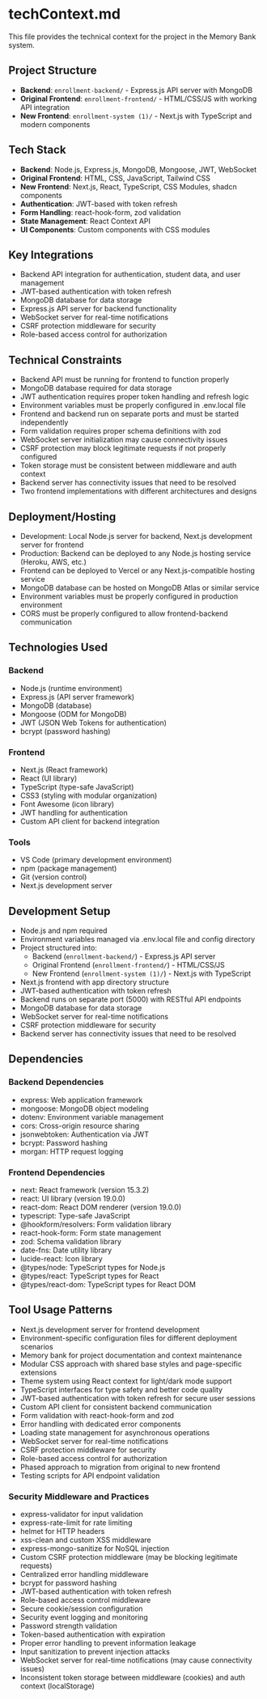 # techContext.md

This file provides the technical context for the project in the Memory Bank system.

## Project Structure

- **Backend**: `enrollment-backend/` - Express.js API server with MongoDB
- **Original Frontend**: `enrollment-frontend/` - HTML/CSS/JS with working API integration
- **New Frontend**: `enrollment-system (1)/` - Next.js with TypeScript and modern components

## Tech Stack

- **Backend**: Node.js, Express.js, MongoDB, Mongoose, JWT, WebSocket
- **Original Frontend**: HTML, CSS, JavaScript, Tailwind CSS
- **New Frontend**: Next.js, React, TypeScript, CSS Modules, shadcn components
- **Authentication**: JWT-based with token refresh
- **Form Handling**: react-hook-form, zod validation
- **State Management**: React Context API
- **UI Components**: Custom components with CSS modules

## Key Integrations

- Backend API integration for authentication, student data, and user management
- JWT-based authentication with token refresh
- MongoDB database for data storage
- Express.js API server for backend functionality
- WebSocket server for real-time notifications
- CSRF protection middleware for security
- Role-based access control for authorization

## Technical Constraints

- Backend API must be running for frontend to function properly
- MongoDB database required for data storage
- JWT authentication requires proper token handling and refresh logic
- Environment variables must be properly configured in .env.local file
- Frontend and backend run on separate ports and must be started independently
- Form validation requires proper schema definitions with zod
- WebSocket server initialization may cause connectivity issues
- CSRF protection may block legitimate requests if not properly configured
- Token storage must be consistent between middleware and auth context
- Backend server has connectivity issues that need to be resolved
- Two frontend implementations with different architectures and designs

## Deployment/Hosting

- Development: Local Node.js server for backend, Next.js development server for frontend
- Production: Backend can be deployed to any Node.js hosting service (Heroku, AWS, etc.)
- Frontend can be deployed to Vercel or any Next.js-compatible hosting service
- MongoDB database can be hosted on MongoDB Atlas or similar service
- Environment variables must be properly configured in production environment
- CORS must be properly configured to allow frontend-backend communication

## Technologies Used

### Backend

- Node.js (runtime environment)
- Express.js (API server framework)
- MongoDB (database)
- Mongoose (ODM for MongoDB)
- JWT (JSON Web Tokens for authentication)
- bcrypt (password hashing)

### Frontend

- Next.js (React framework)
- React (UI library)
- TypeScript (type-safe JavaScript)
- CSS3 (styling with modular organization)
- Font Awesome (icon library)
- JWT handling for authentication
- Custom API client for backend integration

### Tools

- VS Code (primary development environment)
- npm (package management)
- Git (version control)
- Next.js development server

## Development Setup

- Node.js and npm required
- Environment variables managed via .env.local file and config directory
- Project structured into:
  - Backend (`enrollment-backend/`) - Express.js API server
  - Original Frontend (`enrollment-frontend/`) - HTML/CSS/JS
  - New Frontend (`enrollment-system (1)/`) - Next.js with TypeScript
- Next.js frontend with app directory structure
- JWT-based authentication with token refresh
- Backend runs on separate port (5000) with RESTful API endpoints
- MongoDB database for data storage
- WebSocket server for real-time notifications
- CSRF protection middleware for security
- Backend server has connectivity issues that need to be resolved

## Dependencies

### Backend Dependencies

- express: Web application framework
- mongoose: MongoDB object modeling
- dotenv: Environment variable management
- cors: Cross-origin resource sharing
- jsonwebtoken: Authentication via JWT
- bcrypt: Password hashing
- morgan: HTTP request logging

### Frontend Dependencies

- next: React framework (version 15.3.2)
- react: UI library (version 19.0.0)
- react-dom: React DOM renderer (version 19.0.0)
- typescript: Type-safe JavaScript
- @hookform/resolvers: Form validation library
- react-hook-form: Form state management
- zod: Schema validation library
- date-fns: Date utility library
- lucide-react: Icon library
- @types/node: TypeScript types for Node.js
- @types/react: TypeScript types for React
- @types/react-dom: TypeScript types for React DOM

## Tool Usage Patterns

- Next.js development server for frontend development
- Environment-specific configuration files for different deployment scenarios
- Memory bank for project documentation and context maintenance
- Modular CSS approach with shared base styles and page-specific extensions
- Theme system using React context for light/dark mode support
- TypeScript interfaces for type safety and better code quality
- JWT-based authentication with token refresh for secure user sessions
- Custom API client for consistent backend communication
- Form validation with react-hook-form and zod
- Error handling with dedicated error components
- Loading state management for asynchronous operations
- WebSocket server for real-time notifications
- CSRF protection middleware for security
- Role-based access control for authorization
- Phased approach to migration from original to new frontend
- Testing scripts for API endpoint validation

### Security Middleware and Practices

- express-validator for input validation
- express-rate-limit for rate limiting
- helmet for HTTP headers
- xss-clean and custom XSS middleware
- express-mongo-sanitize for NoSQL injection
- Custom CSRF protection middleware (may be blocking legitimate requests)
- Centralized error handling middleware
- bcrypt for password hashing
- JWT-based authentication with token refresh
- Role-based access control middleware
- Secure cookie/session configuration
- Security event logging and monitoring
- Password strength validation
- Token-based authentication with expiration
- Proper error handling to prevent information leakage
- Input sanitization to prevent injection attacks
- WebSocket server for real-time notifications (may cause connectivity issues)
- Inconsistent token storage between middleware (cookies) and auth context (localStorage)
